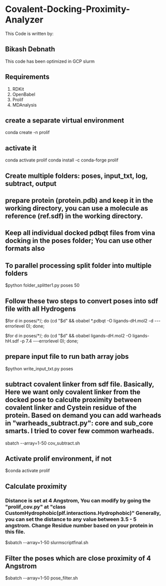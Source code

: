 # Covalent-Docking-Proximity-Analyzer
This Code is written by:
## Bikash Debnath
This code has been optimized in GCP slurm
## Requirements 
1. RDKit
2. OpenBabel
3. Prolif
4. MDAnalysis

## create a separate virtual environment
conda create -n prolif
## activate it
conda activate prolif
conda install -c conda-forge prolif

## Create multiple folders: poses, input_txt, log, subtract, output
## prepare protein (protein.pdb) and keep it in the working directory, you can use a molecule as reference (ref.sdf) in the working directory.

## Keep all individual docked pdbqt files from vina docking in the poses folder; You can use other formats also

## To parallel processing split folder into multiple folders

$python folder_splitter1.py poses 50

## Follow these two steps to convert poses into sdf file with all Hydrogens

$for d in poses/*/; do (cd "$d" && obabel *.pdbqt -O ligands-dH.mol2 -d ---errorlevel 0); done;

$for d in poses/*/; do (cd "$d" && obabel ligands-dH.mol2 -O ligands-hH.sdf -p 7.4 ---errorlevel 0); done;
 
## prepare input file to run bath array jobs
$python write_input_txt.py poses

## subtract covalent linker from sdf file. Basically, Here we want only covalent linker from the docked pose to calculte proximity between covalent linker and Cystein residue of the protein. Based on demand you can add warheads in "warheads_subtract.py": core and sub_core smarts. I tried to cover few common warheads. 
sbatch --array=1-50 cov_subtract.sh
## Activate prolif environment, if not
$conda activate prolif
## Calculate proximity
### Distance is set at 4 Angstrom, You can modify by going the "prolif_cov.py" at "class CustomHydrophobic(plf.interactions.Hydrophobic)" Generally, you can set the distance to any value between 3.5 - 5 angstrom. Change Residue number based on your protein in this file.
$sbatch --array=1-50 slurmscriptfinal.sh
## Filter the poses which are close proximity of 4 Angstrom
$sbatch --array=1-50 pose_filter.sh
